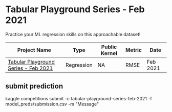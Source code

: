 # Tabular Playground Series - Feb 2021
Practice your ML regression skills on this approachable dataset!

| Project Name | Type  | Public Kernel |Metric | Date |
| ------ | ------ | ------ | ------ | ------ | 
| [Tabular Playground Series - Feb 2021](https://www.kaggle.com/c/tabular-playground-series-feb-2021) | Regression | NA | RMSE | Feb 2021 |


## submit prediction
kaggle competitions submit -c tabular-playground-series-feb-2021 -f model_preds/submission.csv -m "Message"

